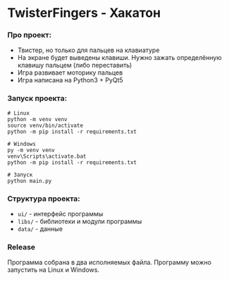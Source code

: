 # TwisterFingers - Хакатон

### Про проект:
- Твистер, но только для пальцев на клавиатуре
- На экране будет выведены клавиши. Нужно зажать определённую клавишу пальцем (либо переставить)
- Игра развивает моторику пальцев
- Игра написана на Python3 + PyQt5

### Запуск проекта:
```shell
# Linux
python -m venv venv
source venv/bin/activate
python -m pip install -r requirements.txt

# Windows
py -m venv venv
venv\Scripts\activate.bat
python -m pip install -r requirements.txt

# Запуск
python main.py
```

### Структура проекта:
- `ui/` - интерфейс программы
- `libs/` - библиотеки и модули программы
- `data/` - данные 

### Release
Программа собрана в два исполняемых файла. Программу можно запустить на Linux и Windows. 
